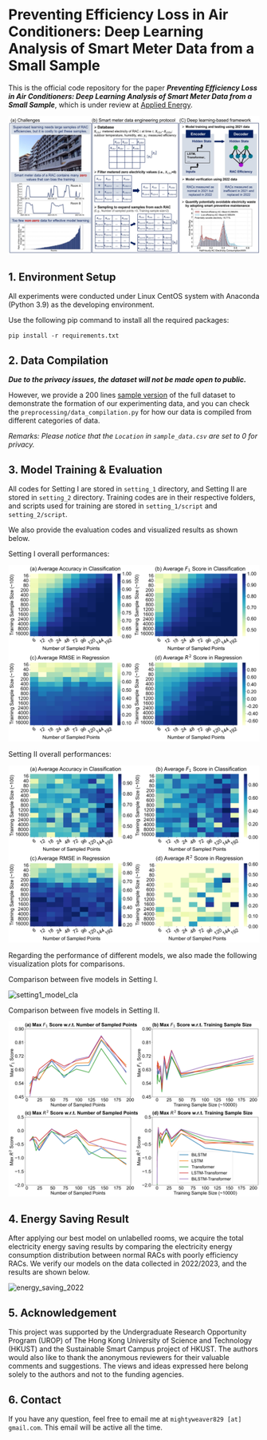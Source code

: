 # Preventing Efficiency Loss in Air Conditioners: Deep Learning Analysis of Smart Meter Data from a Small Sample

This is the official code repository for the paper
***Preventing Efficiency Loss in Air Conditioners: Deep Learning Analysis of Smart Meter Data from a Small Sample***, which is under review at [Applied Energy](https://www.sciencedirect.com/journal/applied-energy).

![overview](./demo/overview.jpg)

## 1. Environment Setup

All experiments were conducted under Linux CentOS system with Anaconda (Python 3.9) as the developing environment.

Use the following pip command to install all the required packages:

```commandline
pip install -r requirements.txt
```

## 2. Data Compilation


***Due to the privacy issues, the dataset will not be made open to public.***

However, we provide a 200
lines [sample version](https://github.com/MighTy-Weaver/SMD4RAC_Detection/blob/main/sample_data.csv) of the
full dataset to demonstrate the formation of our experimenting data, and you can check
the `preprocessing/data_compilation.py` for how our data is compiled from different categories of data.

*Remarks: Please notice that the `Location` in `sample_data.csv` are set to 0 for privacy.*

## 3. Model Training & Evaluation

All codes for Setting I are stored in `setting_1` directory, and Setting II are stored
in `setting_2` directory. Training codes are in their respective folders, and scripts used for training are stored
in `setting_1/script` and `setting_2/script`.

We also provide the evaluation codes and visualized results as shown below.

Setting I overall performances:

![setting1](./demo/SettingI_all.jpg)

Setting II overall performances:

![setting2](./demo/SettingII_all.jpg)

Regarding the performance of different models, we also made the following visualization plots for comparisons.

Comparison between five models in Setting I.

![setting1_model_cla](./demo/SettingI_model_both_tasks.jpg)

Comparison between five models in Setting II.

![setting2_model_cla](./demo/SettingII_model_both_tasks.jpg)

## 4. Energy Saving Result

After applying our best model on unlabelled rooms, we acquire the total electricity energy saving results by comparing
the electricity energy consumption distribution between normal RACs with poorly efficiency RACs.
We verify our models on the data collected in 2022/2023, and the results are shown below.

![energy_saving_2022](./2022_2023_verification/22-23_efficiency_comparison.png)

## 5. Acknowledgement

This project was supported by the Undergraduate Research Opportunity Program (UROP) of The Hong Kong University of
Science and Technology (HKUST) and the Sustainable Smart Campus project of HKUST. The authors would also like to thank
the anonymous reviewers for their valuable comments and suggestions. The views and ideas expressed here belong solely to
the authors and not to the funding agencies.

## 6. Contact

If you have any question, feel free to email me at `mightyweaver829 [at] gmail.com`. This email will be active all the
time. 